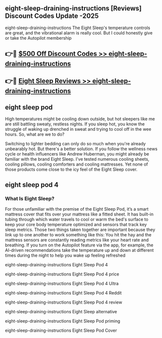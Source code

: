 ## eight-sleep-draining-instructions [Reviews​] Discount Codes Update -2025

eight-sleep-draining-instructions The Eight Sleep's temperature controls are great, and the vibrational alarm is really cool. But I could honestly give or take the Autopilot membership

## 👉🔴 [$500 Off Discount Codes >> eight-sleep-draining-instructions](http://download.freeplayer.one?title=eight-sleep-draining-instructions&ref=18-ES)

## 👉🔴 [Eight Sleep Reviews >> eight-sleep-draining-instructions](http://download.freeplayer.one?title=eight-sleep-draining-instructions&ref=18-ES)

## eight sleep pod

High temperatures might be cooling down outside, but hot sleepers like me are still battling sweaty, restless nights. If you sleep hot, you know the struggle of waking up drenched in sweat and trying to cool off in the wee hours. So, what are we to do?

Switching to lighter bedding can only do so much when you're already unbearably hot. But there's a better solution. If you follow the wellness news cycle or health influencers like Andrew Huberman, you might already be familiar with the brand Eight Sleep. I've tested numerous cooling sheets, cooling pillows, cooling comforters and cooling mattresses. Yet none of those products come close to the icy feel of the Eight Sleep cover.

## eight sleep pod 4

### What Is Eight Sleep?

For those unfamiliar with the premise of the Eight Sleep Pod, it’s a smart mattress cover that fits over your mattress like a fitted sheet. It has built-in tubing through which water travels to cool or warm the bed's surface to keep your core body temperature optimized and sensors that track key sleep metrics. Those two things taken together are important because they link up to one another to work something like this: You hit the hay and the mattress sensors are constantly reading metrics like your heart rate and breathing. If you turn on the Autopilot feature via the app, for example, the AI-driven recommendations take the temperature up and down at different times during the night to help you wake up feeling refreshed

eight-sleep-draining-instructions Eight Sleep Pod 4

eight-sleep-draining-instructions Eight Sleep Pod 4 price

eight-sleep-draining-instructions Eight Sleep Pod 4 Ultra

eight-sleep-draining-instructions Eight Sleep Pod 4 Reddit

eight-sleep-draining-instructions Eight Sleep Pod 4 review

eight-sleep-draining-instructions Eight Sleep alternative

eight-sleep-draining-instructions Eight Sleep Pod priming

eight-sleep-draining-instructions Eight Sleep Pod Cover